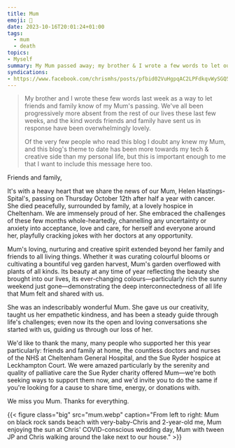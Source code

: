 ```yaml
---
title: Mum
emoji: 🖤
date: 2023-10-16T20:01:24+01:00
tags:
  - mum
  - death
topics:
- Myself
summary: My Mum passed away; my brother & I wrote a few words to let our friends and family know.
syndications:
- https://www.facebook.com/chrismhs/posts/pfbid02VuHgpqAC2LPFdkqvWySGQ5w1Wp7eEH8SSne6wnSA6P9b1pQkNQ9HK4DsKYXBg6rdl
---
```


> My brother and I wrote these few words last week as a way to let friends and family know of my Mum's passing. We've all been progressively more absent from the rest of our lives these last few weeks, and the kind words friends and family have sent us in response have been overwhelmingly lovely.
>
> Of the very few people who read this blog I doubt any knew my Mum, and this blog's theme to date has been more towards my tech & creative side than my personal life, but this is important enough to me that I want to include this message here too.

Friends and family,

It's with a heavy heart that we share the news of our Mum, Helen Hastings-Spital's, passing on Thursday October 12th after half a year with cancer. She died peacefully, surrounded by family, at a lovely hospice in Cheltenham. We are immensely proud of her. She embraced the challenges of these few months whole-heartedly, channelling any uncertainty or anxiety into acceptance, love and care, for herself and everyone around her, playfully cracking jokes with her doctors at any opportunity.

Mum's loving, nurturing and creative spirit extended beyond her family and friends to all living things. Whether it was curating colourful blooms or cultivating a bountiful veg garden harvest, Mum's garden overflowed with plants of all kinds. Its beauty at any time of year reflecting the beauty she brought into our lives, its ever-changing colours—particularly rich the sunny weekend just gone—demonstrating the deep interconnectedness of all life that Mum felt and shared with us.

She was an indescribably wonderful Mum. She gave us our creativity, taught us her empathetic kindness, and has been a steady guide through life's challenges; even now its the open and loving conversations she started with us, guiding us through our loss of her.

We'd like to thank the many, many people who supported her this year particularly: friends and family at home, the countless doctors and nurses of the NHS at Cheltenham General Hospital, and the Sue Ryder hospice at Leckhampton Court. We were amazed particularly by the serenity and quality of palliative care the Sue Ryder charity offered Mum—we're both seeking ways to support them now, and we'd invite you to do the same if you're looking for a cause to share time, energy, or donations with.

We miss you Mum. Thanks for everything.

{{< figure class="big" src="mum.webp" caption="From left to right: Mum on black rock sands beach with very-baby-Chris and 2-year-old me, Mum enjoying the sun at Chris' COVID-conscious wedding day, Mum with tween JP and Chris walking around the lake next to our house." >}}
